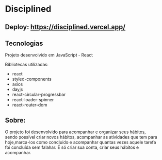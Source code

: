 # Disciplined
## Deploy: https://disciplined.vercel.app/
## Tecnologias

Projeto desenvolvido em JavaScript - React

Bibliotecas utilizadas:

 - react
 - styled-components
 - axios
 - dayjs
 - react-circular-progressbar
 - react-loader-spinner
 - react-router-dom

## Sobre:

O projeto foi desenvolvido para acompanhar e organizar seus hábitos, sendo possível criar novos hábitos, acompanhar as atividades que tem para hoje,marca-los como concluído e acompanhar quantas vezes aquele tarefa foi concluída sem falahar.
É só criar sua conta, criar seus hábitos e acompanhar.
